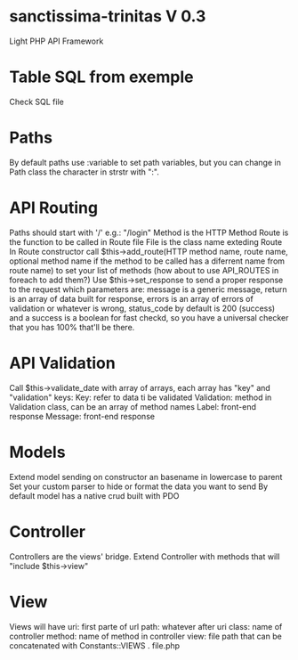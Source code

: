 # sanctissima-trinitas V 0.3
Light PHP API Framework

# Table SQL from exemple
Check SQL file

# Paths
By default paths use :variable to set path variables, but you can change in Path class the character in strstr with ":".

# API Routing
Paths should start with '/' e.g.: "/login"
Method is the HTTP Method
Route is the function to be called in Route file
File is the class name exteding Route
In Route constructor call $this->add_route(HTTP method name, route name, optional method name if the method to be called has a diferrent name from route name) to set your list of methods (how about to use API_ROUTES in foreach to add them?)
Use $this->set_response to send a proper response to the request which parameters are: message is a generic message, return is an array of data built for response, errors is an array of errors of validation or whatever is wrong, status_code by default is 200 (success) and a success is a boolean for fast checkd, so you have a universal checker that you has 100% that'll be there.

# API Validation
Call $this->validate_date with array of arrays, each array has "key" and "validation" keys:
Key: refer to data ti be validated
Validation: method in Validation class, can be an array of method names
Label: front-end response
Message: front-end response

# Models
Extend model sending on constructor an basename in lowercase to parent
Set your custom parser to hide or format the data you want to send
By default model has a native crud built with  PDO

# Controller
Controllers are the views' bridge.
Extend Controller with methods that will "include $this->view"

# View
Views will have 
uri: first parte of url
path: whatever after uri
class: name of controller
method: name of method in controller
view: file path that can be concatenated with Constants::VIEWS . file.php

